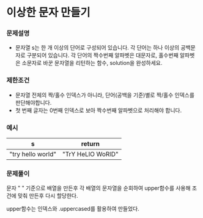 # 이상한 문자 만들기

### 문제설명
- 문자열 s는 한 개 이상의 단어로 구성되어 있습니다. 각 단어는 하나 이상의 공백문자로 구분되어 있습니다. 각 단어의 짝수번째 알파벳은 대문자로, 홀수번째 알파벳은 소문자로 바꾼 문자열을 리턴하는 함수, solution을 완성하세요.

### 제한조건

- 문자열 전체의 짝/홀수 인덱스가 아니라, 단어(공백을 기준)별로 짝/홀수 인덱스를 판단해야합니다.
- 첫 번째 글자는 0번째 인덱스로 보아 짝수번째 알파벳으로 처리해야 합니다.



### 예시

|s|return|
|:---:|:---:|
|"try hello world"|"TrY HeLlO WoRlD"|


### 문제풀이

문자 " " 기준으로 배열을 만든후 
각 배열의 문자열을 순회하여 upper함수를 사용해 조건에 맞춰 만든후 다시 할당한다.

upper함수는 인덱스와 .uppercased를 활용하여 만들었다.